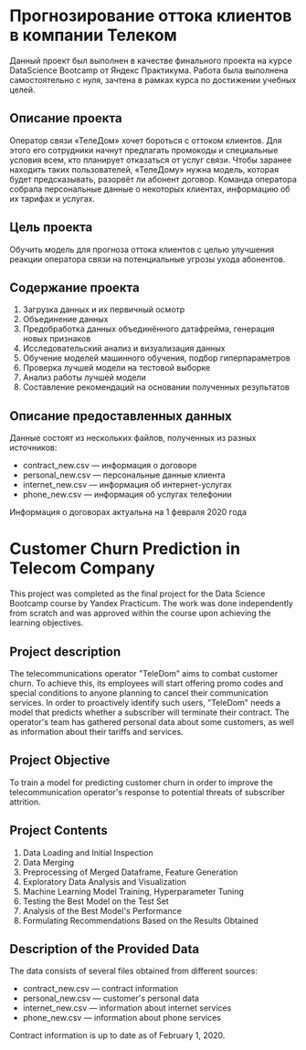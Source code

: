 # Прогнозирование оттока клиентов в компании Телеком
Данный проект был выполнен в качестве финального проекта на курсе DataScience Bootcamp от Яндекс Практикума. Работа была выполнена самостоятельно с нуля, зачтена в рамках курса по достижении учебных целей. 

## Описание проекта
Оператор связи «ТелеДом» хочет бороться с оттоком клиентов. Для этого его сотрудники начнут предлагать промокоды и специальные условия всем, кто планирует отказаться от услуг связи. Чтобы заранее находить таких пользователей, «ТелеДому» нужна модель, которая будет предсказывать, разорвёт ли абонент договор. Команда оператора собрала персональные данные о некоторых клиентах, информацию об их тарифах и услугах. 

## Цель проекта  
Обучить модель для прогноза оттока клиентов с целью улучшения реакции оператора связи на потенциальные угрозы ухода абонентов.  

## Содержание проекта  
1. Загрузка данных и их первичный осмотр
2. Объединение данных
3. Предобработка данных объединённого датафрейма, генерация новых признаков
4. Исследовательский анализ и визуализация данных  
5. Обучение моделей машинного обучения, подбор гиперпараметров  
6. Проверка лучшей модели на тестовой выборке  
7. Анализ работы лучшей модели
7. Составление рекомендаций на основании полученных результатов
  
## Описание предоставленных данных  
  
Данные состоят из нескольких файлов, полученных из разных источников:  

- contract_new.csv — информация о договоре
- personal_new.csv — персональные данные клиента
- internet_new.csv — информация об интернет-услугах
- phone_new.csv — информация об услугах телефонии

Информация о договорах актуальна на 1 февраля 2020 года 


# Customer Churn Prediction in Telecom Company

This project was completed as the final project for the Data Science Bootcamp course by Yandex Practicum. The work was done independently from scratch and was approved within the course upon achieving the learning objectives.

## Project description
The telecommunications operator "TeleDom" aims to combat customer churn. To achieve this, its employees will start offering promo codes and special conditions to anyone planning to cancel their communication services. In order to proactively identify such users, "TeleDom" needs a model that predicts whether a subscriber will terminate their contract. The operator's team has gathered personal data about some customers, as well as information about their tariffs and services.

## Project Objective  
To train a model for predicting customer churn in order to improve the telecommunication operator's response to potential threats of subscriber attrition.

## Project Contents  
1. Data Loading and Initial Inspection
2. Data Merging
3. Preprocessing of Merged Dataframe, Feature Generation
4. Exploratory Data Analysis and Visualization
5. Machine Learning Model Training, Hyperparameter Tuning
6. Testing the Best Model on the Test Set
7. Analysis of the Best Model's Performance
8. Formulating Recommendations Based on the Results Obtained

## Description of the Provided Data  

The data consists of several files obtained from different sources:

- contract_new.csv — contract information
- personal_new.csv — customer's personal data
- internet_new.csv — information about internet services
- phone_new.csv — information about phone services

Contract information is up to date as of February 1, 2020.
